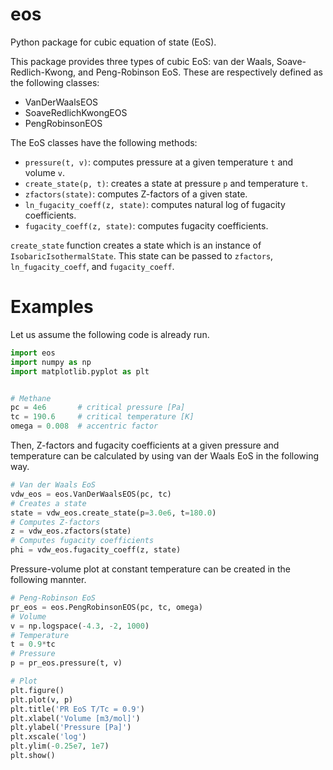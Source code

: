 # eos

Python package for cubic equation of state (EoS).

This package provides three types of cubic EoS: van der Waals, Soave-Redlich-Kwong, and Peng-Robinson EoS. These are respectively defined as the following classes:

- VanDerWaalsEOS
- SoaveRedlichKwongEOS
- PengRobinsonEOS

The EoS classes have the following methods:

- `pressure(t, v)`: computes pressure at a given temperature `t` and volume `v`.
- `create_state(p, t)`: creates a state at pressure `p` and temperature `t`.
- `zfactors(state)`: computes Z-factors of a given state.
- `ln_fugacity_coeff(z, state)`: computes natural log of fugacity coefficients.
- `fugacity_coeff(z, state)`: computes fugacity coefficients.

`create_state` function creates a state which is an instance of `IsobaricIsothermalState`. This state can be passed to `zfactors`, `ln_fugacity_coeff`, and `fugacity_coeff`.

# Examples

Let us assume the following code is already run.

```python
import eos
import numpy as np
import matplotlib.pyplot as plt


# Methane
pc = 4e6       # critical pressure [Pa]
tc = 190.6     # critical temperature [K]
omega = 0.008  # accentric factor
```

Then, Z-factors and fugacity coefficients at a given pressure and temperature can be calculated by using van der Waals EoS in the following way.

```python
# Van der Waals EoS
vdw_eos = eos.VanDerWaalsEOS(pc, tc)
# Creates a state
state = vdw_eos.create_state(p=3.0e6, t=180.0)
# Computes Z-factors
z = vdw_eos.zfactors(state)
# Computes fugacity coefficients
phi = vdw_eos.fugacity_coeff(z, state)
```

Pressure-volume plot at constant temperature can be created in the following mannter.

```python
# Peng-Robinson EoS
pr_eos = eos.PengRobinsonEOS(pc, tc, omega)
# Volume
v = np.logspace(-4.3, -2, 1000)
# Temperature
t = 0.9*tc
# Pressure
p = pr_eos.pressure(t, v)

# Plot
plt.figure()
plt.plot(v, p)
plt.title('PR EoS T/Tc = 0.9')
plt.xlabel('Volume [m3/mol]')
plt.ylabel('Pressure [Pa]')
plt.xscale('log')
plt.ylim(-0.25e7, 1e7)
plt.show()
```
